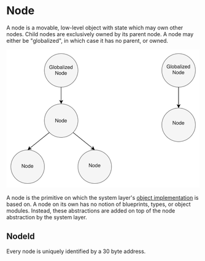# Node

A node is a movable, low-level object with state which may own other nodes. Child
nodes are exclusively owned by its parent node. A node may either be "globalized", in
which case it has no parent, or owned.

![](node_model.drawio.svg)

A node is the primitive on which the system layer's [object implementation](../system/object_impl.md)
is based on. A node on its own has no notion of blueprints, types, or object modules. Instead,
these abstractions are added on top of the node abstraction by the system layer.

## NodeId

Every node is uniquely identified by a 30 byte address.

